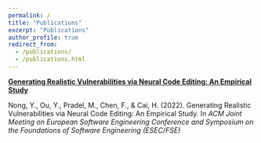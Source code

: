 ```yaml
---
permalink: /
title: "Publications"
excerpt: "Publications"
author_profile: true
redirect_from: 
  - /publications/
  - /publications.html
---
```


**[Generating Realistic Vulnerabilities via Neural Code Editing: An Empirical Study](https://www.researchgate.net/publication/361835991_Generating_Realistic_Vulnerabilities_via_Neural_Code_Editing_An_Empirical_Study)**

Nong, Y., Ou, Y., Pradel, M., Chen, F., & Cai, H. (2022). Generating Realistic Vulnerabilities via Neural Code Editing: An Empirical Study. In *ACM Joint Meeting on European Software Engineering Conference and Symposium on the Foundations of Software Engineering (ESEC/FSE)*
